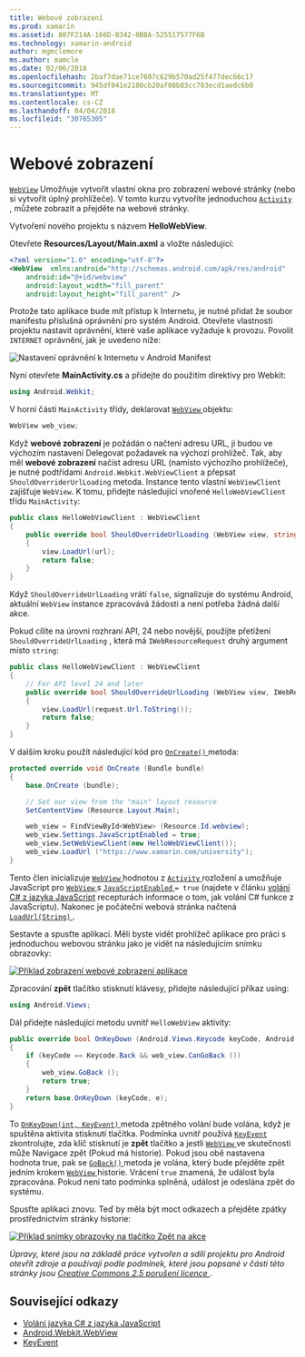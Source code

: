 ```yaml
---
title: Webové zobrazení
ms.prod: xamarin
ms.assetid: 807F214A-166D-B342-0BBA-525517577F6B
ms.technology: xamarin-android
author: mgmclemore
ms.author: mamcle
ms.date: 02/06/2018
ms.openlocfilehash: 2baf7dae71ce7607c629b570ad25f477dec66c17
ms.sourcegitcommit: 945df041e2180cb20af08b83cc703ecd1aedc6b0
ms.translationtype: MT
ms.contentlocale: cs-CZ
ms.lasthandoff: 04/04/2018
ms.locfileid: "30765305"
---
```

# <a name="web-view"></a>Webové zobrazení

[`WebView`](https://developer.xamarin.com/api/type/Android.Webkit.WebView/) Umožňuje vytvořit vlastní okna pro zobrazení webové stránky (nebo si vytvořit úplný prohlížeče). V tomto kurzu vytvoříte jednoduchou [ `Activity` ](https://developer.xamarin.com/api/type/Android.App.Activity/) , můžete zobrazit a přejděte na webové stránky.

Vytvoření nového projektu s názvem **HelloWebView**.

Otevřete **Resources/Layout/Main.axml** a vložte následující:

```xml
<?xml version="1.0" encoding="utf-8"?>
<WebView  xmlns:android="http://schemas.android.com/apk/res/android"
    android:id="@+id/webview"
    android:layout_width="fill_parent"
    android:layout_height="fill_parent" />
```

Protože tato aplikace bude mít přístup k Internetu, je nutné přidat že soubor manifestu příslušná oprávnění pro systém Android. Otevřete vlastnosti projektu nastavit oprávnění, které vaše aplikace vyžaduje k provozu. Povolit `INTERNET` oprávnění, jak je uvedeno níže:

![Nastavení oprávnění k Internetu v Android Manifest](web-view-images/01-set-internet-permissions.png)

Nyní otevřete **MainActivity.cs** a přidejte do použitím direktivy pro Webkit:

```csharp
using Android.Webkit;
```

V horní části `MainActivity` třídy, deklarovat [ `WebView` ](https://developer.xamarin.com/api/type/Android.Webkit.WebView/) objektu:

```csharp
WebView web_view;
```

Když **webové zobrazení** je požádán o načtení adresu URL, ji budou ve výchozím nastavení Delegovat požadavek na výchozí prohlížeč. Tak, aby měl **webové zobrazení** načíst adresu URL (namísto výchozího prohlížeče), je nutné podtřídami `Android.Webkit.WebViewClient` a přepsat `ShouldOverriderUrlLoading` metoda. Instance tento vlastní `WebViewClient` zajišťuje `WebView`. K tomu, přidejte následující vnořené `HelloWebViewClient` třídu `MainActivity`:

```csharp
public class HelloWebViewClient : WebViewClient
{
    public override bool ShouldOverrideUrlLoading (WebView view, string url)
    {
        view.LoadUrl(url);
        return false;
    }
}
```

Když `ShouldOverrideUrlLoading` vrátí `false`, signalizuje do systému Android, aktuální `WebView` instance zpracovává žádosti a není potřeba žádná další akce. 

Pokud cílíte na úrovni rozhraní API, 24 nebo novější, použijte přetížení `ShouldOverrideUrlLoading` , která má `IWebResourceRequest` druhý argument místo `string`:

```csharp
public class HelloWebViewClient : WebViewClient
{
    // For API level 24 and later
    public override bool ShouldOverrideUrlLoading (WebView view, IWebResourceRequest request)
    {
        view.LoadUrl(request.Url.ToString());
        return false;
    }
}
```

V dalším kroku použít následující kód pro [ `OnCreate()` ](https://developer.xamarin.com/api/member/Android.App.Activity.OnCreate/(Android.OS.Bundle)) metoda:

```csharp
protected override void OnCreate (Bundle bundle)
{
    base.OnCreate (bundle);

    // Set our view from the "main" layout resource
    SetContentView (Resource.Layout.Main);

    web_view = FindViewById<WebView> (Resource.Id.webview);
    web_view.Settings.JavaScriptEnabled = true;
    web_view.SetWebViewClient(new HelloWebViewClient());
    web_view.LoadUrl ("https://www.xamarin.com/university");
}
```

Tento člen inicializuje [ `WebView` ](https://developer.xamarin.com/api/type/Android.Webkit.WebView/) hodnotou z [ `Activity` ](https://developer.xamarin.com/api/type/Android.App.Activity/) rozložení a umožňuje JavaScript pro [ `WebView` ](https://developer.xamarin.com/api/type/Android.Webkit.WebView/) s [ `JavaScriptEnabled` ](https://developer.xamarin.com/api/property/Android.Webkit.WebSettings.JavaScriptEnabled/) 
 `= true` (najdete v článku [volání C\# z jazyka JavaScript](https://developer.xamarin.com/recipes/android/controls/webview/call_csharp_from_javascript) recepturách informace o tom, jak volání C\# funkce z JavaScriptu). Nakonec je počáteční webová stránka načtená [ `LoadUrl(String)` ](https://developer.xamarin.com/api/type/Android.Webkit.WebView/%2fM%2fLoadUrl).

Sestavte a spusťte aplikaci. Měli byste vidět prohlížeč aplikace pro práci s jednoduchou webovou stránku jako je vidět na následujícím snímku obrazovky:

[![Příklad zobrazení webové zobrazení aplikace](web-view-images/02-simple-webview-app-sml.png)](web-view-images/02-simple-webview-app.png#lightbox)

Zpracování **zpět** tlačítko stisknutí klávesy, přidejte následující příkaz using:

```csharp
using Android.Views;
```

Dál přidejte následující metodu uvnitř `HelloWebView` aktivity:

```csharp
public override bool OnKeyDown (Android.Views.Keycode keyCode, Android.Views.KeyEvent e)
{
    if (keyCode == Keycode.Back && web_view.CanGoBack ())
    {
        web_view.GoBack ();
        return true;
    }
    return base.OnKeyDown (keyCode, e);
}
```

To [ `OnKeyDown(int, KeyEvent)` ](https://developer.xamarin.com/api/member/Android.App.Activity.OnKeyDown/(Android.Views.Keycode%2cAndroid.Views.KeyEvent)) metoda zpětného volání bude volána, když je spuštěna aktivita stisknutí tlačítka. Podmínka uvnitř používá [ `KeyEvent` ](https://developer.xamarin.com/api/type/Android.Views.KeyEvent/) zkontrolujte, zda klíč stisknutí je **zpět** tlačítko a jestli [ `WebView` ](https://developer.xamarin.com/api/type/Android.Webkit.WebView/) ve skutečnosti může Navigace zpět (Pokud má historie). Pokud jsou obě nastavena hodnota true, pak se [ `GoBack()` ](https://developer.xamarin.com/api/member/Android.Webkit.WebView.GoBack/) metoda je volána, který bude přejděte zpět jedním krokem [ `WebView` ](https://developer.xamarin.com/api/type/Android.Webkit.WebView/) historie. Vrácení `true` znamená, že událost byla zpracována. Pokud není tato podmínka splněná, událost je odeslána zpět do systému.

Spusťte aplikaci znovu. Teď by měla být moct odkazech a přejděte zpátky prostřednictvím stránky historie:

[![Příklad snímky obrazovky na tlačítko Zpět na akce](web-view-images/03-back-button-sml.png)](web-view-images/03-back-button.png#lightbox)


*Úpravy, které jsou na základě práce vytvořen a sdílí projektu pro Android otevřít zdroje a používají podle podmínek, které jsou popsané v části této stránky jsou*
[*Creative Commons 2.5 porušení licence* ](http://creativecommons.org/licenses/by/2.5/).


## <a name="related-links"></a>Související odkazy

- [Volání jazyka C# z jazyka JavaScript](https://developer.xamarin.com/recipes/android/controls/webview/call_csharp_from_javascript)
- [Android.Webkit.WebView](https://developer.xamarin.com/api/type/Android.Webkit.WebView)
- [KeyEvent](https://developer.xamarin.com/api/type/Android.Webkit.WebView/Client)
